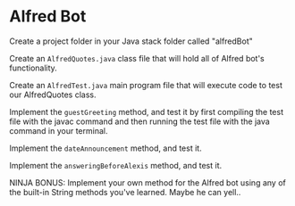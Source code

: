 # Alfred Bot

Create a project folder in your Java stack folder called "alfredBot"

Create an `AlfredQuotes.java` class file that will hold all of Alfred bot's functionality.

Create an `AlfredTest.java` main program file that will execute code to test our AlfredQuotes class.

Implement the `guestGreeting` method, and test it by first compiling the test file with the javac command and then running the test file with the java command in your terminal.

Implement the `dateAnnouncement` method, and test it.

Implement the `answeringBeforeAlexis` method, and test it.

NINJA BONUS: Implement your own method for the Alfred bot using any of the built-in String methods you've learned. Maybe he can yell..